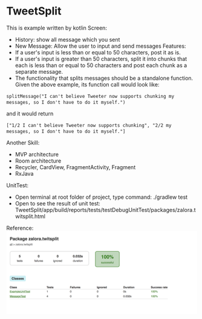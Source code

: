 # TweetSplit
This is example written by kotlin
Screen:
   - History: show all message which you sent
   - New Message: Allow the user to input and send messages
Features:
   - If a user's input is less than or equal to 50 characters, post it as is.
   - If a user's input is greater than 50 characters, split it into chunks that each is less than or equal to 50 characters and post each chunk as a separate message.
   - The functionality that splits messages should be a standalone function. Given the above example, its function call would look like:
```
splitMessage("I can't believe Tweeter now supports chunking my messages, so I don't have to do it myself.")
```
and it would return
```
["1/2 I can't believe Tweeter now supports chunking", "2/2 my messages, so I don't have to do it myself."]
```

Another Skill:
   - MVP architecture
   - Room architecture
   - Recycler, CardView, FragmentActivity, Fragment
   - RxJava

UnitTest:
   - Open terminal at root folder of project, type command: ./gradlew test
   - Open to see the result of unit test: TweetSplit/app/build/reports/tests/testDebugUnitTest/packages/zalora.twitsplit.html
   
   Reference: ![alt text](./unit_test.png)
